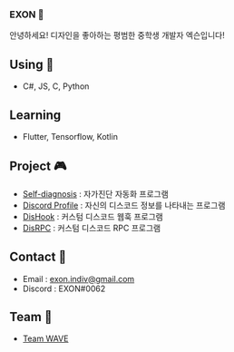 ### EXON 👋
안녕하세요! 디자인을 좋아하는 평범한 중학생 개발자 엑슨입니다!

## Using 🧪
- C#, JS, C, Python

## Learning
- Flutter, Tensorflow, Kotlin

## Project 🎮
- [Self-diagnosis](https://github.com/1-EXON/Self-diagnosis) : 자가진단 자동화 프로그램
- [Discord Profile](https://github.com/1-EXON/Discord-Profile) : 자신의 디스코드 정보를 나타내는 프로그램
- [DisHook](https://github.com/1-EXON/DisHook) : 커스텀 디스코드 웹훅 프로그램
- [DisRPC](https://github.com/1-EXON/Discord-Profile) : 커스텀 디스코드 RPC 프로그램

## Contact 📢
- Email : exon.indiv@gmail.com
- Discord : EXON#0062

## Team 💎
- [Team WAVE](https://teamwv.ml)

